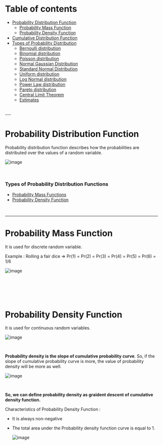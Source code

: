 # Table of contents
- [Probability Distribution Function](#probability-distribution-function)
  - [Probability Mass Function](#probability-mass-function)
  - [Probability Density Function](#probability-density-function)
- [Cumulative Distribution Function](#cumulative-distribution-function)
- [Types of Probability Distribution](#types-of-probabiility-distibution-function)
  - [Bernoulli distribution](#bernoulli-distribution)
  - [Binomial distribution](#binomial-distribution)
  - [Poisson distribution](#poisson-distribution)
  - [Normal Gaussian Distribution](#normal-gaussian-distribution)
  - [Standard Normal Distribution](#standard-normal-distribution)
  - [Uniform distribution](#uniform-distribution)
  - [Log Normal distribution](#log-normal-distribution)
  - [Power Law distribution](#power-law-distribution)
  - [Pareto distribution](#pareto-distribution)
  - [Central Limit Theorem](#central-limit-theorem)
  - [Estimates](#estimates)
  
<br>
---

# Probability Distribution Function

Probability distribution function describes how the probabilities are distributed over the values of a random variable. <br>

![image](https://github.com/user-attachments/assets/714157c9-158b-4dcd-9fdf-220c1b8054df)


<br>

### Types of Probability Distribution Functions
- [Probability Mass Functions](probability-mass-function)
- [Probability Density Function](#probability-density-function)

<br>

---
# Probability Mass Function

It is used for discrete random variable. <br>

Example : Rolling a fair dice => Pr(1) = Pr(2) = Pr(3) = Pr(4) = Pr(5) = Pr(6) = 1/6 <br>

![image](https://github.com/user-attachments/assets/b9854185-75ae-4f80-9322-1c2b4ca3fb1c)

<br><br>
---
# Probability Density Function 

It is used for continuous random variables. <br>

![image](https://github.com/user-attachments/assets/1a80dc36-b303-4495-a973-c1d74026b4ff)

<br>

**Probability density is the slope of cumulative probability curve**. So, if the slope of cumulative probability curve is more, the value of probability density will be more as well. <br>

![image](https://github.com/user-attachments/assets/5d5c6a22-e02c-414a-8323-75cd53941292)

<br>

**So, we can define probability density as graident descent of cumulative density function.**<br>

Characteristics of Probability Density Function : 
- It is always non-negative
- The total area under the Probability density function curve is equal to 1.
  <br>
  
  ![image](https://github.com/user-attachments/assets/d16eccf7-949c-4ef9-99a1-9d267629db0a)
  
<br>
